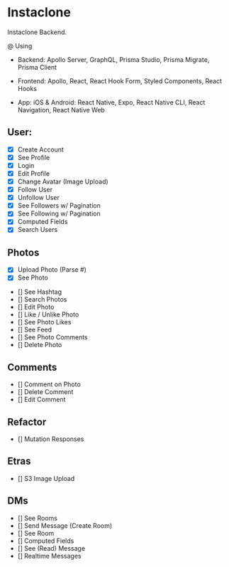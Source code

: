 # Instaclone

Instaclone Backend.

@ Using

 - Backend: Apollo Server, GraphQL, Prisma Studio, Prisma Migrate, Prisma Client

 - Frontend: Apollo, React, React Hook Form, Styled Components, React Hooks

 - App: iOS & Android: React Native, Expo, React Native CLI, React Navigation, React Native Web

## User:

- [x] Create Account
- [x] See Profile
- [x] Login
- [x] Edit Profile
- [x] Change Avatar (Image Upload)
- [x] Follow User
- [x] Unfollow User
- [x] See Followers w/ Pagination
- [x] See Following w/ Pagination
- [x] Computed Fields
- [x] Search Users

## Photos

- [x] Upload Photo (Parse #)
- [x] See Photo
- [] See Hashtag
- [] Search Photos
- [] Edit Photo
- [] Like / Unlike Photo
- [] See Photo Likes
- [] See Feed
- [] See Photo Comments
- [] Delete Photo

## Comments

- [] Comment on Photo
- [] Delete Comment
- [] Edit Comment

## Refactor

- [] Mutation Responses

## Etras

- [] S3 Image Upload

## DMs

- [] See Rooms
- [] Send Message (Create Room)
- [] See Room
- [] Computed Fields
- [] See (Read) Message
- [] Realtime Messages
